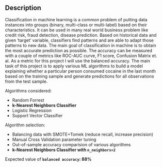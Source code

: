 ## Description

Classification in machine learning is a common problem of putting data instances into groups (binary, multi-class or multi-label) based on their characteristics. It can be used in many real world business problem like credit risk, fraud detection, disease prediction. Based on historical data and given ‘target’ variable, classifiers find patterns and are able to adapt those patterns to new data. The main goal of classification in machine is to obtain the most accurate prediction as possible. The accuracy can be measured with a couple of metrics like ROC-AUC curve, F1 score, Confusion Matrix et. al. As a metric for this project I will use the balanced accuracy. The main task of this project is to apply various ML algorithms to build a model explaining whether a particular person consumed cocaine in the last month based on the training sample and generate predictions for all observations from the test sample.

Algorithms considered:

* Random Forrest
* **k-Nearest Neighbors Classifier**
* Logistic Regression
* Support Vector Classifier

Algorithm selection:

* Balancing data with SMOTE+Tomek (reduce recall, increase precision)
* Manual Cross Validation parameter tuning
* Out-of-sample accuracy comparision of various algorithms
* **k-Nearest Neighbors Classifier with `n_neighbors=2`**

Expected value of **`balanced accuracy`: 88%**
